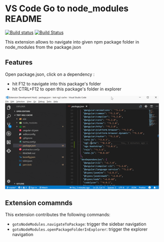 # VS Code Go to node_modules README
[![Build status](https://ci.appveyor.com/api/projects/status/6k1hta1xpboar22v/branch/master?svg=true)](https://ci.appveyor.com/project/MrLuje/vscode-goto-node-modules/branch/master)
[![Build Status](https://api.travis-ci.com/MrLuje/vscode-goto-node-modules.svg?branch=master)](https://travis-ci.com/MrLuje/vscode-goto-node-modules)

This extension allows to navigate into given npm package folder in node_modules from the package.json

## Features

Open package.json, click on a dependency :
- hit F12 to navigate into this package's folder
- hit CTRL+F12 to open this package's folder in explorer


![feature X](/images/demo.gif)

## Extension comamnds

This extension contributes the following commands:

* `gotoNodeModules.navigateToPackage`: trigger the sidebar navigation
* `gotoNodeModules.openPackageFolderInExplorer`: trigger the explorer navigation